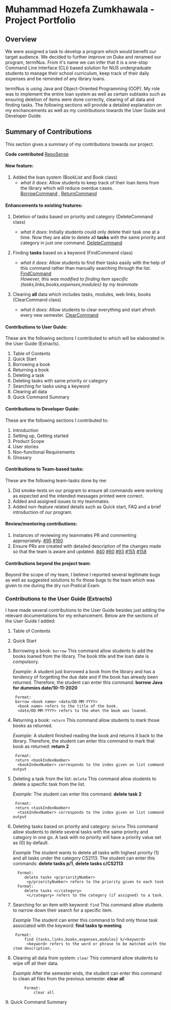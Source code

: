 # Muhammad Hozefa Zumkhawala - Project Portfolio 


## Overview

We were assigned a task to develop a program which would benefit our target audience. We decided to further improve on Duke and renamed our program, termiNus. From it's name we can infer that it is a one-stop Command Line Interface (CLI) based solution for NUS undergraduate students to manage their school curriculum, keep track of their daily expenses and be reminded of any library loans.

termiNus is using Java and Object-Oriented Programming (OOP). My role was to implement the entire loan system as well as certain subtasks such as ensuring deletion of items were done correctly, clearing of all data and finding tasks. The following sections will provide a detailed explanation on my enchancements as well as my contributions towards the User Guide and Developer Guide. 

## Summary of Contributions
This section gives a summary of my contributions towards our project.

**Code contributed** [RepoSense](https://nus-cs2113-ay2021s1.github.io/tp-dashboard/#breakdown=true&search=muhammadhoze&sort=groupTitle&sortWithin=title&since=2020-09-27&timeframe=commit&mergegroup=&groupSelect=groupByRepos&checkedFileTypes=docs~functional-code~test-code~other&tabOpen=true&tabType=authorship&tabAuthor=MuhammadHoze&tabRepo=AY2021S1-CS2113-T14-3%2Ftp%5Bmaster%5D&authorshipIsMergeGroup=false&authorshipFileTypes=docs~functional-code~test-code~other) 

#### New feature:
1. Added the loan system (BookList and Book class)
    * *what it does*: Allow students to keep track of their loan items from the library which will reduce overdue cases.  
    [BorrowCommand](https://github.com/AY2021S1-CS2113-T14-3/tp/blob/master/src/main/java/seedu/duke/commands/BorrowCommand.java)
    , [ReturnCommand](https://github.com/AY2021S1-CS2113-T14-3/tp/blob/master/src/main/java/seedu/duke/commands/ReturnCommand.java)

#### Enhancements to existing features: 
1. Deletion of tasks based on priority and category (DeleteCommand class)
    * *what it does*: Initially students could only delete their task one at a time. Now they are able to delete all **tasks** with the same priority and category in just one command. 
    [DeleteCommand](https://github.com/AY2021S1-CS2113-T14-3/tp/blob/master/src/main/java/seedu/duke/commands/DeleteCommand.java) <br>


2. Finding **tasks** based on a keyword (FindCommand class)
    * *what it does*: Allow students to find their tasks easily with the help of this command rather than manually searching through the list.
    [FindCommand](https://github.com/AY2021S1-CS2113-T14-3/tp/blob/master/src/main/java/seedu/duke/commands/FindCommand.java) <br>
    *However, this was modified to finding item specific {tasks,links,books,expenses,modules} by my teammate* <br>

3. Clearing **all** data which includes tasks, modules, web links, books (ClearCommand class)
    * *what it does*: Allow students to clear everything and start afresh every new semester.
    [ClearCommand](https://github.com/AY2021S1-CS2113-T14-3/tp/blob/master/src/main/java/seedu/duke/commands/ClearCommand.java)

#### Contributions to User Guide:
These are the following sections I contributed to which will be elaborated in the User Guide (Extracts).

1. Table of Contents
2. Quick Start
3. Borrowing a book
4. Returning a book
5. Deleting a task
6. Deleting tasks with same priority or category
7. Searching for tasks using a keyword
8. Clearing all data 
9. Quick Command Summary

#### Contributions to Developer Guide:
These are the following sections I contributed to:

1. Introduction
2. Setting up, Getting started 
3. Product Scope
4. User stories
5. Non-functional Requirements
6. Glossary

<div style="page-break-after: always;"></div>

#### Contributions to Team-based tasks:
These are the following team-tasks done by me:
1. Did smoke-tests on our program to ensure all commands were working as expected and the intended messages printed were correct. 
2. Added and assigned issues to my teammates.
3. Added non-feature related details such as Quick start, FAQ and a brief introduction of our program.

#### Review/mentoring contributions: 
1. Instances of reviewing my teammates PR and commenting appropriately.
[#95](https://github.com/AY2021S1-CS2113-T14-3/tp/pull/95) [#160](https://github.com/AY2021S1-CS2113-T14-3/tp/pull/160)
2. Ensure PRs are created with detailed description of the changes made so that the team is aware and updated.
[#40](https://github.com/AY2021S1-CS2113-T14-3/tp/pull/40) [#60](https://github.com/AY2021S1-CS2113-T14-3/tp/pull/60) [#93](https://github.com/AY2021S1-CS2113-T14-3/tp/pull/93) [#155](https://github.com/AY2021S1-CS2113-T14-3/tp/pull/155)              [#158](https://github.com/AY2021S1-CS2113-T14-3/tp/pull/158)

#### Contributions beyond the project team:
Beyond the scope of my team, I believe I reported several legitimate bugs as well as suggested solutions to fix those bugs to the team which was given to me during the dry run Pratical Exam.  

### Contributions to the User Guide (Extracts)
I have made several contributions to the User Guide besides just adding the relevant documentations for my enhancement. Below are the sections of the User Guide I added: 

1. Table of Contents
2. Quick Start
3. Borrowing a book: `borrow`
This command allow students to add the books loaned from the library. The book title and the loan date is compulsory. 

    *Example*: 
    A student just borrowed a book from the library and has a tendency of forgetting the due date and if the book has already been returned. Therefore, the student can enter this command:
         **borrow Java for dummies date/10-11-2020**
    
        Format: 
        borrow <book name> <date/DD-MM-YYYY>
         <book name> refers to the title of the book.
         <date/DD-MM-YYYY> refers to the when the book was loaned.
4. Returning a book: `return`
This command allow students to mark those books as returned.

    *Example*: 
    A student finished reading the book and returns it back to the library. Therefore, the student can enter this command to mark that book as returned:
         **return 2**
    
        Format: 
        return <bookIndexNumber>
         <bookIndexNumber> corresponds to the index given on list command output
5. Deleting a task from the list: `delete`
This command allow students to delete a specific task from the list. 

    *Example*: 
    The student can enter this command:
         **delete task 2**
    
        Format: 
        return <taskIndexNumber>
         <taskIndexNumber> corresponds to the index given on list command output
6. Deleting tasks based on priority and category: `delete`
This command allow students to delete several tasks with the same priority and category in one go. A task with no priority will have a priority value set as (0) by default. 

     *Example*
     The student wants to delete all tasks with highest priority (1) and all tasks under the category CS2113. The student can enter this commands:
     **delete tasks p/1**,   **delete tasks c/CS2113**
     
         Format: 
            delete tasks <p/priorityNumber>
             <p/priorityNumber> refers to the priority given to each task
         Format: 
            delete tasks <c/category>
             <c/category> refers to the category (if assigned) to a task. 
7. Searching for an item with keyword: `find`
This command allow students to narrow down their search for a specific item.
 
    *Example*
         The student can enter this command to find only those task associated with the keyword:
         **find tasks tp meeting**

        Format: 
            find {tasks,links,books,expenses,modules} k/<keyword>
             <keyword> refers to the word or phrase to be matched with the item description.
8. Clearing all data from system: `clear` 
This command allow students to wipe off all their data.

    *Example*
             After the semester ends, the student can enter this command to clean all files from the previous semester.
             **clear all**
    
            Format: 
                clear all
<div style="page-break-after: always;"></div>
9. Quick Command Summary
